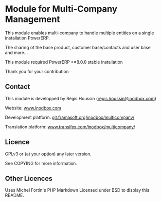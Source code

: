 Module for Multi-Company Management
=========

This module enables multi-company to handle multiple entities on a single installation PowerERP.

The sharing of the base product, customer base/contacts and user base and more...

This module required PowerERP >=8.0.0 stable installation

Thank you for your contribution

Contact
--------
This module is developped by Régis Houssin (<regis.houssin@inodbox.com>)

Website:
<a href="https://www.inodbox.com/" target="_blank">www.inodbox.com</a>

Development platform:
<a href="https://git.framasoft.org/inodbox/multicompany/" target="_blank">git.framasoft.org/inodbox/multicompany/</a>

Translation platform:
<a href="https://www.transifex.com/inodbox/multicompany/" target="_blank">www.transifex.com/inodbox/multicompany/</a>

Licence
-------
GPLv3 or (at your option) any later version.

See COPYING for more information.

Other Licences
--------------
Uses Michel Fortin's PHP Markdown Licensed under BSD to display this README.
